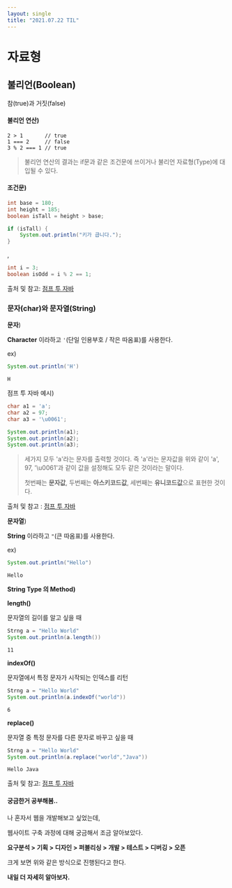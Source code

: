 ```yaml
---
layout: single
title: "2021.07.22 TIL"
---
```




# 자료형

## 불리언(Boolean)

참(true)과 거짓(false)

#### 불리언 연산)

```
2 > 1		// true
1 === 2		// false
3 % 2 === 1 // true
```

> 불리언 연산의 결과는 if문과 같은 조건문에 쓰이거나 불리언 자료형(Type)에 대입될 수 있다.

#### 조건문)

```java
int base = 180;
int height = 185;
boolean isTall = height > base;

if (isTall) {
    System.out.println("키가 큽니다.");
}
```

,

```java
int i = 3;
boolean isOdd = i % 2 == 1;
```

출처 및 참고: [점프 투 자바](https://wikidocs.net/220)

### 문자(char)와 문자열(String)

**문자**)

**Character** 이라하고 `'`(단일 인용부호 / 작은 따옴표)를 사용한다.

ex)

```java
System.out.println('H')
```

```
H
```

점프 투 자바 예시)

```java
char a1 = 'a';
char a2 = 97;
char a3 = '\u0061';

System.out.println(a1);
System.out.println(a2);
System.out.println(a3);
```

> 세가지 모두 'a'라는 문자를 출력할 것이다. 즉 'a'라는 문자값을 위와 같이 'a', 97, '\u0061'과 같이 값을 설정해도 모두 같은 것이라는 말이다.
>
> 첫번째는 **문자값**, 두번째는 **아스키코드값**, 세번째는 **유니코드값**으로 표현한 것이다.

출처 및 참고 : [점프 투 자바](https://wikidocs.net/261)

**문자열**)

**String** 이라하고 `"`(큰 따옴표)를 사용한다.

ex)

```java
System.out.println("Hello")
```

```
Hello
```

**String Type 의 Method)**

**length()**

문자열의 길이를 알고 싶을 때

```java
Strng a = "Hello World"
System.out.println(a.length())
```

```
11
```

**indexOf()**

문자열에서 특정 문자가 시작되는 인덱스를 리턴

```java
Strng a = "Hello World"
System.out.println(a.indexOf("world"))
```

```
6
```

**replace()**

문자열 중 특정 문자를 다른 문자로 바꾸고 싶을 때

```java
Strng a = "Hello World"
System.out.println(a.replace("world","Java"))
```

```
Hello Java
```



출처 및 참고: [점프 투 자바](https://wikidocs.net/205)





#### 궁금한거 공부해봄..

나 혼자서 웹을 개발해보고 싶었는데, 

웹사이트 구축 과정에 대해 궁금해서 조금 알아보았다.

**요구분석 > 기획 > 디자인 > 퍼블리싱 > 개발 > 테스트 > 디버깅 > 오픈**

크게 보면 위와 같은 방식으로 진행된다고 한다.

**내일 더 자세히 알아보자.**

